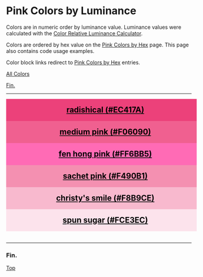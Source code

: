 <!--suppress HtmlUnknownTarget -->
<style>
  div.color-block {
    text-align: center;
  }

  .color-block {
    width: 100%;
    margin: 0;
    padding: 0.5em;
  }

  .black-pass {
    color: black;
  }

  .white-pass {
    color: white;
  }
</style>

# Pink Colors by Luminance

Colors are in numeric order by luminance value. Luminance values were calculated with the
<a href="https://contrastchecker.online/color-relative-luminance-calculator" target="_blank" rel="noopener noreferrer">Color Relative Luminance Calculator</a>.

Colors are ordered by hex value on the [Pink Colors by Hex](./pink-colors-by-hex.md) page.
This page also contains code usage examples.

Color block links redirect to [Pink Colors by Hex](./pink-colors-by-hex.md) entries.

[All Colors](../all-colors.md)

[Fin.](#fin)

----

<!-- luminance: 0.230186012 -->
<div class="color-block" style="background: #EC417A;">
  <a href="./pink-colors-by-hex.html#radishical-ec417a">
    <h2 class="color-block black-pass">radishical (#EC417A)</h2>
  </a>
</div>

<!-- luminance: 0.2890462369 -->
<div class="color-block" style="background: #F06090;">
  <a href="./pink-colors-by-hex.html#medium-pink-f06090">
    <h2 class="color-block black-pass">medium pink (#F06090)</h2>
  </a>
</div>

<!-- luminance: 0.3511158604 -->
<div class="color-block" style="background: #FF6BB5;">
  <a href="./pink-colors-by-hex.html#fen-hong-pink-ff6bb5">
    <h2 class="color-block black-pass">fen hong pink (#FF6BB5)</h2>
  </a>
</div>

<!-- luminance: 0.4235393909 -->
<div class="color-block" style="background: #F490B1;">
  <a href="./pink-colors-by-hex.html#sachet-pink-f490b1">
    <h2 class="color-block black-pass">sachet pink (#F490B1)</h2>
  </a>
</div>

<!-- luminance: 0.5911061368 -->
<div class="color-block" style="background: #F8B9CE;">
  <a href="./pink-colors-by-hex.html#christys-smile-f8b9ce">
    <h2 class="color-block black-pass">christy's smile (#F8B9CE)</h2>
  </a>
</div>

<!-- luminance: 0.8168974579 -->
<div class="color-block" style="background: #FCE3EC;">
  <a href="./pink-colors-by-hex.html#spun-sugar-fce3ec">
    <h2 class="color-block black-pass">spun sugar (#FCE3EC)</h2>
  </a>
</div>
<br/> <!-- only after last entry -->

----

### Fin.

[Top](#pink-colors-by-luminance)
